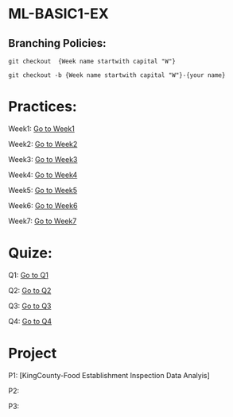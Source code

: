# ML-BASIC1-EX
## Branching Policies:
`git checkout  {Week name startwith capital "W"}`

`git checkout -b {Week name startwith capital "W"}-{your name}`

# Practices:
Week1: [Go to Week1](https://github.com/MapsaBootCamp/ML-BASIC1-EX/tree/Week1)

Week2: [Go to Week2](https://github.com/MapsaBootCamp/ML-BASIC1-EX/tree/Week2)

Week3: [Go to Week3](https://github.com/MapsaBootCamp/ML-BASIC1-EX/tree/Week3)

Week4: [Go to Week4](https://github.com/MapsaBootCamp/ML-BASIC1-EX/tree/Week4)

Week5: [Go to Week5](https://github.com/MapsaBootCamp/ML-BASIC1-EX/tree/Week5)

Week6: [Go to Week6](https://github.com/MapsaBootCamp/ML-BASIC1-EX/tree/Week6)

Week7: [Go to Week7](https://github.com/MapsaBootCamp/ML-BASIC1-EX/tree/Week7)

# Quize:

Q1: [Go to Q1](https://github.com/MapsaBootCamp/ML-BASIC1-EX/tree/Q1)

Q2: [Go to Q2](https://github.com/MapsaBootCamp/ML-BASIC1-EX/tree/Q2)

Q3: [Go to Q3](https://github.com/MapsaBootCamp/ML-BASIC1-EX/tree/Q3)

Q4: [Go to Q4](https://github.com/MapsaBootCamp/ML-BASIC1-EX/tree/Q4)

# Project

P1: [KingCounty-Food Establishment Inspection Data Analyis]

P2: 

P3: 
